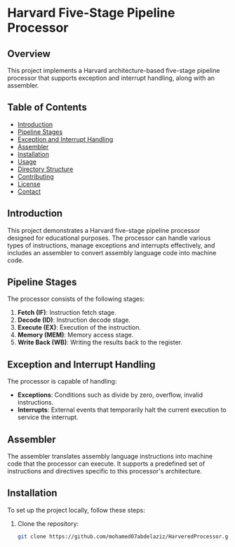 # Harvard Five-Stage Pipeline Processor

## Overview
This project implements a Harvard architecture-based five-stage pipeline processor that supports exception and interrupt handling, along with an assembler.

## Table of Contents
- [Introduction](#introduction)
- [Pipeline Stages](#pipeline-stages)
- [Exception and Interrupt Handling](#exception-and-interrupt-handling)
- [Assembler](#assembler)
- [Installation](#installation)
- [Usage](#usage)
- [Directory Structure](#directory-structure)
- [Contributing](#contributing)
- [License](#license)
- [Contact](#contact)

## Introduction
This project demonstrates a Harvard five-stage pipeline processor designed for educational purposes. The processor can handle various types of instructions, manage exceptions and interrupts effectively, and includes an assembler to convert assembly language code into machine code.

## Pipeline Stages
The processor consists of the following stages:
1. **Fetch (IF)**: Instruction fetch stage.
2. **Decode (ID)**: Instruction decode stage.
3. **Execute (EX)**: Execution of the instruction.
4. **Memory (MEM)**: Memory access stage.
5. **Write Back (WB)**: Writing the results back to the register.

## Exception and Interrupt Handling
The processor is capable of handling:
- **Exceptions**: Conditions such as divide by zero, overflow, invalid instructions.
- **Interrupts**: External events that temporarily halt the current execution to service the interrupt.

## Assembler
The assembler translates assembly language instructions into machine code that the processor can execute. It supports a predefined set of instructions and directives specific to this processor's architecture.

## Installation
To set up the project locally, follow these steps:
1. Clone the repository:
   ```sh
   git clone https://github.com/mohamed07abdelaziz/HarveredProcessor.git

